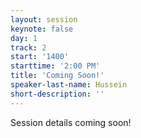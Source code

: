 ```yaml
---
layout: session
keynote: false
day: 1
track: 2
start: '1400'
starttime: '2:00 PM'
title: 'Coming Soon!'
speaker-last-name: Hussein
short-description: ''
---
```


Session details coming soon!
